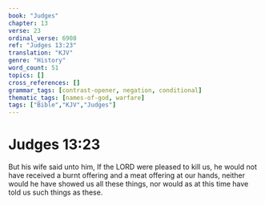 ```yaml
---
book: "Judges"
chapter: 13
verse: 23
ordinal_verse: 6908
ref: "Judges 13:23"
translation: "KJV"
genre: "History"
word_count: 51
topics: []
cross_references: []
grammar_tags: [contrast-opener, negation, conditional]
thematic_tags: [names-of-god, warfare]
tags: ["Bible","KJV","Judges"]
---
```


# Judges 13:23

But his wife said unto him, If the LORD were pleased to kill us, he would not have received a burnt offering and a meat offering at our hands, neither would he have showed us all these things, nor would as at this time have told us such things as these.

